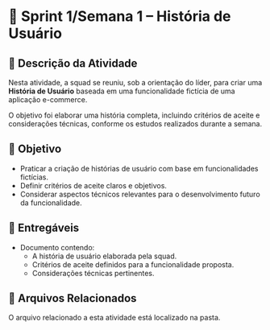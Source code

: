 # 📝 Sprint 1/Semana 1 – História de Usuário

## 📌 Descrição da Atividade

Nesta atividade, a squad se reuniu, sob a orientação do líder, para criar uma **História de Usuário** baseada em uma funcionalidade fictícia de uma aplicação e-commerce.

O objetivo foi elaborar uma história completa, incluindo critérios de aceite e considerações técnicas, conforme os estudos realizados durante a semana.

## 🎯 Objetivo

- Praticar a criação de histórias de usuário com base em funcionalidades fictícias.
- Definir critérios de aceite claros e objetivos.
- Considerar aspectos técnicos relevantes para o desenvolvimento futuro da funcionalidade.

## 📝 Entregáveis

- Documento contendo:
  -  A história de usuário elaborada pela squad.
  - Critérios de aceite definidos para a funcionalidade proposta.
  - Considerações técnicas pertinentes.

## 📂 Arquivos Relacionados

O arquivo relacionado  a esta atividade está localizado na pasta.